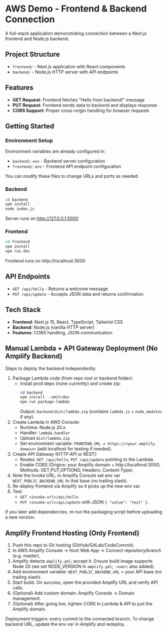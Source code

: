 # AWS Demo - Frontend & Backend Connection

A full-stack application demonstrating connection between a Next.js frontend and Node.js backend.

## Project Structure

- `frontend/` - Next.js application with React components
- `backend/` - Node.js HTTP server with API endpoints

## Features

- **GET Request**: Frontend fetches "Hello from backend!" message
- **PUT Request**: Frontend sends data to backend and displays response
- **CORS Support**: Proper cross-origin handling for browser requests

## Getting Started

### Environment Setup

Environment variables are already configured in:
- `backend/.env` - Backend server configuration
- `frontend/.env` - Frontend API endpoint configuration

You can modify these files to change URLs and ports as needed.

### Backend
```bash
cd backend
npm install
node index.js
```
Server runs on http://127.0.0.1:5000

### Frontend
```bash
cd frontend
npm install
npm run dev
```
Frontend runs on http://localhost:3000

## API Endpoints

- `GET /api/hello` - Returns a welcome message
- `PUT /api/update` - Accepts JSON data and returns confirmation

## Tech Stack

- **Frontend**: Next.js 15, React, TypeScript, Tailwind CSS
- **Backend**: Node.js (vanilla HTTP server)
- **Features**: CORS handling, JSON communication

## Manual Lambda + API Gateway Deployment (No Amplify Backend)

Steps to deploy the backend independently:

1. Package Lambda code (from repo root or backend folder):
	- Install prod deps (none currently) and create zip:
	  ```powershell
	  cd backend
	  npm install --omit=dev
	  npm run package:lambda
	  ```
	  Output: `backend/dist/lambda.zip` (contains `lambda.js` + `node_modules` if any).
2. Create Lambda in AWS Console:
	- Runtime: Node.js 20.x
	- Handler: `lambda.handler`
	- Upload `dist/lambda.zip`
	- Set environment variable: `FRONTEND_URL = https://<your-amplify-domain>` (add localhost for testing if needed).
3. Create API Gateway (HTTP API or REST):
	- Routes: `GET /api/hello`, `PUT /api/update` pointing to the Lambda.
	- Enable CORS (Origins: your Amplify domain + http://localhost:3000; Methods: GET,PUT,OPTIONS; Headers: Content-Type).
4. Note the Invoke URL; in Amplify Console set env var `NEXT_PUBLIC_BACKEND_URL` to that base (no trailing slash).
5. Re-deploy frontend via Amplify so it picks up the new env var.
6. Test:
	- `GET <invoke-url>/api/hello`
	- `PUT <invoke-url>/api/update` with JSON `{ "value": "test" }`.

If you later add dependencies, re-run the packaging script before uploading a new version.

## Amplify Frontend Hosting (Only Frontend)

1. Push this repo to Git hosting (GitHub/GitLab/CodeCommit).
2. In AWS Amplify Console → Host Web App → Connect repository/branch (e.g. master).
3. Amplify detects `amplify.yml`; accept it. Ensure build image supports Node 20 (we set NODE_VERSION in `amplify.yml`; `.nvmrc` also added).
4. Add environment variable: `NEXT_PUBLIC_BACKEND_URL` = your API base (no trailing slash).
5. Start build. On success, open the provided Amplify URL and verify API calls.
6. (Optional) Add custom domain: Amplify Console → Domain management.
7. (Optional) After going live, tighten CORS in Lambda & API to just the Amplify domain.

Deployment triggers: every commit to the connected branch. To change backend URL, update the env var in Amplify and redeploy.
